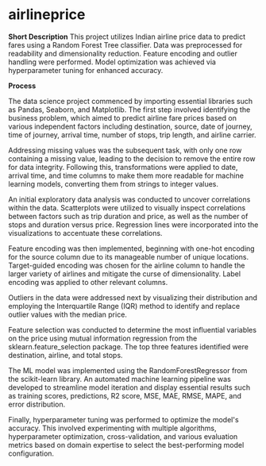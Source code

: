 # airlineprice
**Short Description**
This project utilizes Indian airline price data to predict fares using a Random Forest Tree classifier. Data was preprocessed for readability and dimensionality reduction. Feature encoding and outlier handling were performed. Model optimization was achieved via hyperparameter tuning for enhanced accuracy.



**Process**

The data science project commenced by importing essential libraries such as Pandas, Seaborn, and Matplotlib. The first step involved identifying the business problem, which aimed to predict airline fare prices based on various independent factors including destination, source, date of journey, time of journey, arrival time, number of stops, trip length, and airline carrier.

Addressing missing values was the subsequent task, with only one row containing a missing value, leading to the decision to remove the entire row for data integrity. Following this, transformations were applied to date, arrival time, and time columns to make them more readable for machine learning models, converting them from strings to integer values.

An initial exploratory data analysis was conducted to uncover correlations within the data. Scatterplots were utilized to visually inspect correlations between factors such as trip duration and price, as well as the number of stops and duration versus price. Regression lines were incorporated into the visualizations to accentuate these correlations.

Feature encoding was then implemented, beginning with one-hot encoding for the source column due to its manageable number of unique locations. Target-guided encoding was chosen for the airline column to handle the larger variety of airlines and mitigate the curse of dimensionality. Label encoding was applied to other relevant columns.

Outliers in the data were addressed next by visualizing their distribution and employing the Interquartile Range (IQR) method to identify and replace outlier values with the median price.

Feature selection was conducted to determine the most influential variables on the price using mutual information regression from the sklearn.feature_selection package. The top three features identified were destination, airline, and total stops.

The ML model was implemented using the RandomForestRegressor from the scikit-learn library. An automated machine learning pipeline was developed to streamline model iteration and display essential results such as training scores, predictions, R2 score, MSE, MAE, RMSE, MAPE, and error distribution.

Finally, hyperparameter tuning was performed to optimize the model's accuracy. This involved experimenting with multiple algorithms, hyperparameter optimization, cross-validation, and various evaluation metrics based on domain expertise to select the best-performing model configuration.





